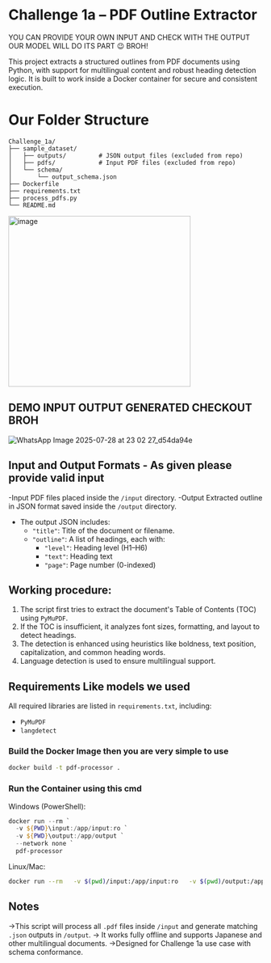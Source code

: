 # Challenge 1a – PDF Outline Extractor

YOU CAN PROVIDE YOUR OWN INPUT AND CHECK WITH THE OUTPUT OUR MODEL WILL DO ITS PART 😉 BROH!

This project extracts a structured outlines from PDF documents using Python, with support for multilingual content and robust heading detection logic. It is built to work inside a Docker container for secure and consistent execution.

# Our Folder Structure

```
Challenge_1a/
├── sample_dataset/
│   ├── outputs/         # JSON output files (excluded from repo)
│   ├── pdfs/            # Input PDF files (excluded from repo)
│   └── schema/
│       └── output_schema.json
├── Dockerfile
├── requirements.txt
├── process_pdfs.py
└── README.md
```
<img width="361" height="338" alt="image" src="https://github.com/user-attachments/assets/696ffa62-92c6-4684-9ec5-516c5be14e31" />

## DEMO INPUT OUTPUT GENERATED CHECKOUT BROH

![WhatsApp Image 2025-07-28 at 23 02 27_d54da94e](https://github.com/user-attachments/assets/e67dd1e2-e9ef-45be-abbe-99c06d5a83aa)


## Input and Output Formats - As given please provide valid input

-Input PDF files placed inside the `/input` directory.
-Output Extracted outline in JSON format saved inside the `/output` directory.
- The output JSON includes:
  - `"title"`: Title of the document or filename.
  - `"outline"`: A list of headings, each with:
    - `"level"`: Heading level (H1–H6)
    - `"text"`: Heading text
    - `"page"`: Page number (0-indexed)

## Working procedure:

1. The script first tries to extract the document's Table of Contents (TOC) using `PyMuPDF`.
2. If the TOC is insufficient, it analyzes font sizes, formatting, and layout to detect headings.
3. The detection is enhanced using heuristics like boldness, text position, capitalization, and common heading words.
4. Language detection is used to ensure multilingual support.

## Requirements Like models we used

All required libraries are listed in `requirements.txt`, including:
- `PyMuPDF`
- `langdetect`

### Build the Docker Image then you are very simple to use

```bash
docker build -t pdf-processor .
```

### Run the Container using this cmd

Windows (PowerShell):
```powershell
docker run --rm `
  -v ${PWD}\input:/app/input:ro `
  -v ${PWD}\output:/app/output `
  --network none `
  pdf-processor
```

Linux/Mac:
```bash
docker run --rm   -v $(pwd)/input:/app/input:ro   -v $(pwd)/output:/app/output   --network none   pdf-processor
```

## Notes

->This script will process all `.pdf` files inside `/input` and generate matching `.json` outputs in `/output`.
-> It works fully offline and supports Japanese and other multilingual documents.
->Designed for Challenge 1a use case with schema conformance.
